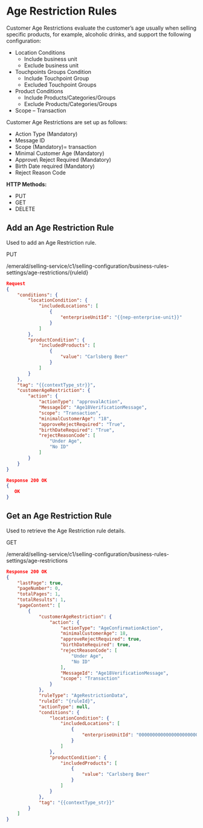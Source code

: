 
# Age Restriction Rules

Customer Age Restrictions evaluate the customer’s age usually when selling specific products, for example, alcoholic drinks, and support the following configuration:

* Location Conditions
  * Include business unit
  * Exclude business unit
* Touchpoints Groups Condition
  * Include Touchpoint Group
  * Excluded Touchpoint Groups
* Product Conditions
  * Include Products/Categories/Groups
  * Exclude Products/Categories/Groups
* Scope – Transaction

Customer Age Restrictions are set up as follows:

* Action Type (Mandatory)
* Message ID
* Scope (Mandatory)= transaction
* Minimal Customer Age (Mandatory)
* Approve\ Reject Required (Mandatory)
* Birth Date required (Mandatory)
* Reject Reason Code

**HTTP Methods:**

* PUT
* GET
* DELETE

## Add an Age Restriction Rule

Used to add an Age Restriction rule.

PUT

/emerald/selling-service/c1/selling-configuration/business-rules-settings/age-restrictions/{ruleId}

```json
Request
{
    "conditions": {
        "locationCondition": {
            "includedLocations": [
                {
                    "enterpriseUnitId": "{{nep-enterprise-unit}}"
                }
            ]
        },
        "productCondition": {
            "includedProducts": [
                {
                    "value": "Carlsberg Beer"
                }
            ]
        }
    },
    "tag": "{{contextType_str}}",
    "customerAgeRestriction": {
        "action": {
            "actionType": "approvalAction",
            "MessageId": "Age18VerificationMessage",
            "scope": "Transaction",
            "minimalCustomerAge": "18",
            "approveRejectRequired": "True",
            "birthDateRequired": "True",
            "rejectReasonCode": [
                "Under Age",
                "No ID"
            ]
        }
    }
}
```

```json
Response 200 OK
{
   OK
}
```

## Get an Age Restriction Rule

Used to retrieve the Age Restriction rule details.

GET

/emerald/selling-service/c1/selling-configuration/business-rules-settings/age-restrictions

```json
Response 200 OK
{
    "lastPage": true,
    "pageNumber": 0,
    "totalPages": 1,
    "totalResults": 1,
    "pageContent": [
        {
            "customerAgeRestriction": {
                "action": {
                    "actionType": "AgeConfirmationAction",
                    "minimalCustomerAge": 18,
                    "approveRejectRequired": true,
                    "birthDateRequired": true,
                    "rejectReasonCode": [
                        "Under Age",
                        "No ID"
                    ],
                    "MessageId": "Age18VerificationMessage",
                    "scope": "Transaction"
                }
            },
            "ruleType": "AgeRestrictionData",
            "ruleId": "{ruleId}",
            "actionType": null,
            "conditions": {
                "locationCondition": {
                    "includedLocations": [
                        {
                            "enterpriseUnitId": "00000000000000000000000000035295"
                        }
                    ]
                },
                "productCondition": {
                    "includedProducts": [
                        {
                            "value": "Carlsberg Beer"
                        }
                    ]
                }
            },
            "tag": "{{contextType_str}}"
        }
    ]
}
```
